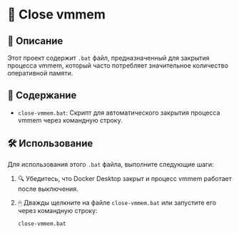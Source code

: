 # 🚀 Close vmmem

## 📝 Описание

Этот проект содержит `.bat` файл, предназначенный для закрытия процесса vmmem, который часто потребляет значительное количество оперативной памяти.

## 📂 Содержание

- `close-vmmem.bat`: Скрипт для автоматического закрытия процесса vmmem через командную строку.

## 🛠 Использование

Для использования этого `.bat` файла, выполните следующие шаги:

1. 🔍 Убедитесь, что Docker Desktop закрыт и процесс vmmem работает после выключения.
2. 🖱 Дважды щелкните на файле `close-vmmem.bat` или запустите его через командную строку:

   ```bash
   close-vmmem.bat

